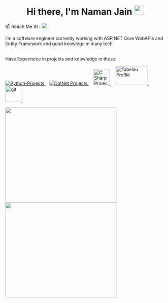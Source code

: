 <h1 align="center">Hi there, I'm Naman Jain <img src="https://raw.githubusercontent.com/MartinHeinz/MartinHeinz/master/wave.gif" width="30px">
</h1>
<p> 📫 Reach Me At : <a href="https://www.linkedin.com/in/naman-jain-379b03193" alt="Naman's linkedin">
   <img src="https://img.shields.io/badge/-NamanJain-blue?style=flat-square&logo=Linkedin&logoColor=white&link=https://www.linkedin.com/in/iammukeshm" />
 </a></p>
 I’m a software engineer currently working with ASP.NET Core WebAPIs and Entity Framework and good knowlege in many tech
 <br><br>
 <p>Have Experinece in projects and knowledge in these:<p>
 <p>
 
 <a href="https://git-scm.com/" target="_blank"> 
    <img src="https://www.vectorlogo.zone/logos/python/python-ar21.svg" alt="Python-Projects" /> 
  </a> 
   &nbsp&nbsp
   <a href="https://git-scm.com/" target="_blank"> 
    <img src="https://www.vectorlogo.zone/logos/dotnet/dotnet-ar21.svg" alt="DotNet Projects" /> 
  </a> 
   &nbsp&nbsp&nbsp
   <a href="https://git-scm.com/" target="_blank"> 
    <img src="https://seeklogo.com/images/C/c-sharp-c-logo-02F17714BA-seeklogo.com.png" alt="C Sharp Projects" width="50" height="50"/> 
  </a> 
 &nbsp&nbsp&nbsp
 <a href="https://git-scm.com/" target="_blank"> 
    <img src="https://logos-world.net/wp-content/uploads/2021/10/Tableau-Logo-700x394.png" alt="Tabelau Profile" width="100" height="60"/> 
  </a> 
 &nbsp&nbsp&nbsp
 <a href="https://git-scm.com/" target="_blank"> 
    <img src="https://www.vectorlogo.zone/logos/git-scm/git-scm-icon.svg" alt="git" width="50" height="50"/> 
  </a> 
  &nbsp&nbsp
  
  
  </p>
 <!--Addition of Stats on github -->
 <a href="#">
  <img src="https://github-readme-stats.vercel.app/api/?username=namanjain123&count_private=true&showicons=true&theme=jolly" width="350" height="300" align="centre">
</a>
 <a href="#">
  <img src="https://github-readme-streak-stats.herokuapp.com/?user=namanjain123&showicons=true&theme=jolly" width="350" height="300" align="centre">
</a>

 <!--
**namanjain123/namanjain123** is a ✨ _special_ ✨ repository because its `README.md` (this file) appears on your GitHub profile.

Here are some ideas to get you started:

- 🔭 I’m currently working on ...
- 🌱 I’m currently learning ...
- 👯 I’m looking to collaborate on ...
- 🤔 I’m looking for help with ...
- 💬 Ask me about ...
- 📫 How to reach me: ...
- 😄 Pronouns: ...
- ⚡ Fun fact: ...
-->

